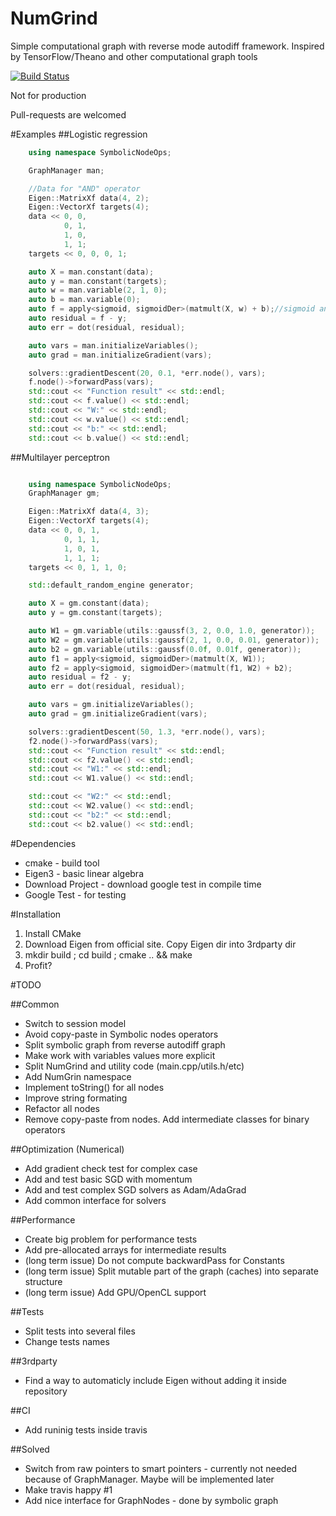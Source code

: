# NumGrind
Simple computational graph with reverse mode autodiff framework. Inspired by TensorFlow/Theano and other computational graph tools

[![Build Status](https://travis-ci.org/Daiver/NumGrind.svg?branch=master)](https://travis-ci.org/Daiver/NumGrind)

Not for production

Pull-requests are welcomed

#Examples
##Logistic regression

```cpp
    using namespace SymbolicNodeOps;

    GraphManager man; 

    //Data for "AND" operator
    Eigen::MatrixXf data(4, 2);
    Eigen::VectorXf targets(4);
    data << 0, 0,
            0, 1,
            1, 0,
            1, 1;
    targets << 0, 0, 0, 1;

    auto X = man.constant(data);   
    auto y = man.constant(targets);
    auto w = man.variable(2, 1, 0);
    auto b = man.variable(0);
    auto f = apply<sigmoid, sigmoidDer>(matmult(X, w) + b);//sigmoid and sigmoidDer are simple float (float) functions
    auto residual = f - y;
    auto err = dot(residual, residual);

    auto vars = man.initializeVariables();
    auto grad = man.initializeGradient(vars);

	solvers::gradientDescent(20, 0.1, *err.node(), vars);
    f.node()->forwardPass(vars);
    std::cout << "Function result" << std::endl;
    std::cout << f.value() << std::endl;
    std::cout << "W:" << std::endl;
    std::cout << w.value() << std::endl;
    std::cout << "b:" << std::endl;
    std::cout << b.value() << std::endl;

```

##Multilayer perceptron
```cpp

	using namespace SymbolicNodeOps;
    GraphManager gm;

    Eigen::MatrixXf data(4, 3);
    Eigen::VectorXf targets(4);
    data << 0, 0, 1,
            0, 1, 1,
            1, 0, 1,
            1, 1, 1;
    targets << 0, 1, 1, 0;

    std::default_random_engine generator;

    auto X = gm.constant(data);
    auto y = gm.constant(targets);

    auto W1 = gm.variable(utils::gaussf(3, 2, 0.0, 1.0, generator));
    auto W2 = gm.variable(utils::gaussf(2, 1, 0.0, 0.01, generator));
    auto b2 = gm.variable(utils::gaussf(0.0f, 0.01f, generator));
    auto f1 = apply<sigmoid, sigmoidDer>(matmult(X, W1));
    auto f2 = apply<sigmoid, sigmoidDer>(matmult(f1, W2) + b2);
    auto residual = f2 - y;
    auto err = dot(residual, residual);

    auto vars = gm.initializeVariables();
    auto grad = gm.initializeGradient(vars);

    solvers::gradientDescent(50, 1.3, *err.node(), vars);
    f2.node()->forwardPass(vars);
    std::cout << "Function result" << std::endl;
    std::cout << f2.value() << std::endl;
    std::cout << "W1:" << std::endl;
    std::cout << W1.value() << std::endl;

    std::cout << "W2:" << std::endl;
    std::cout << W2.value() << std::endl;
    std::cout << "b2:" << std::endl;
    std::cout << b2.value() << std::endl;

```

#Dependencies
 - cmake - build tool
 - Eigen3 - basic linear algebra
 - Download Project - download google test in compile time
 - Google Test - for testing

#Installation
1. Install CMake
2. Download Eigen from official site. Copy Eigen dir into 3rdparty dir
3. mkdir build ; cd build ; cmake .. && make
4. Profit?

#TODO

##Common
 - Switch to session model
 - Avoid copy-paste in Symbolic nodes operators
 - Split symbolic graph from reverse autodiff graph
 - Make work with variables values more explicit
 - Split NumGrind and utility code (main.cpp/utils.h/etc)
 - Add NumGrin namespace
 - Implement toString() for all nodes
 - Improve string formating
 - Refactor all nodes
 - Remove copy-paste from nodes. Add intermediate classes for binary operators

##Optimization (Numerical)
 - Add gradient check test for complex case
 - Add and test basic SGD with momentum
 - Add and test complex SGD solvers as Adam/AdaGrad
 - Add common interface for solvers

##Performance
 - Create big problem for performance tests
 - Add pre-allocated arrays for intermediate results
 - (long term issue) Do not compute backwardPass for Constants
 - (long term issue) Split mutable part of the graph (caches) into separate structure
 - (long term issue) Add GPU/OpenCL support

##Tests
 - Split tests into several files
 - Change tests names

##3rdparty
 - Find a way to automaticly include Eigen without adding it inside repository

##CI
 - Add runinig tests inside travis

##Solved
 - Switch from raw pointers to smart pointers - currently not needed because of GraphManager. Maybe will be implemented later
 - Make travis happy #1
 - Add nice interface for GraphNodes - done by symbolic graph
